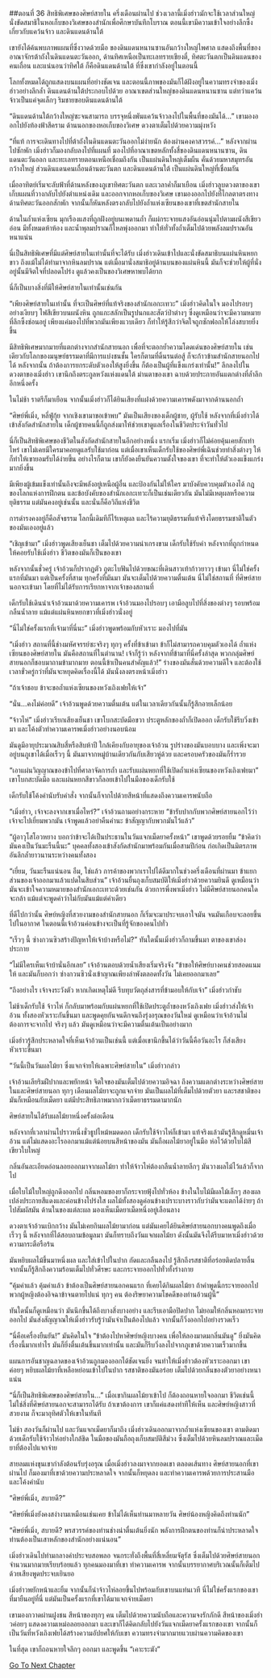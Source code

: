 ##ตอนที่ 36 สิทธิพิเศษของศิษย์สายใน
ครึ่งเดือนผ่านไป ช่วงเวลานี้เมิ่งฮ่าวมักจะใช้เวลาส่วนใหญ่ นั่งขัดสมาธิในหอเก็บของวิเศษของสำนักเพื่อศึกษาบันทึกโบราณ ตอนนี้เขามีความเข้าใจอย่างลึกซึ้งเกี่ยวกับแคว้นจ้าว และดินแดนด้านใต้

เขายังได้ค้นพบภาพแผนที่ซึ่งวาดด้วยมือ ของดินแดนหนานซานอันกว้างใหญ่ไพศาล แสดงถึงพื้นที่ของอาณาจักรต้าถังในดินแดนตะวันออก, ด้านทิศเหนือเป็นทะเลทรายเชียงตี๋, ทิศตะวันตกเป็นดินแดนของคนเถื่อน และแน่นอนว่าทิศใต้ ก็คือดินแดนด้านใต้ ที่ซึ่งเขากำลังอยู่ในตอนนี้

โลกทั้งหมดได้ถูกแสดงบนแผนที่อย่างชัดเจน และตอนนี้ภาพของมันก็ได้ฝังอยู่ในความทรงจำของเมิ่งฮ่าวอย่างลึกล้ำ ดินแดนด้านใต้ประกอบไปด้วย อาณาเขตส่วนใหญ่ของดินแดนหนานซาน แต่ทว่าแคว้นจ้าวเป็นแค่จุดเล็กๆ ริมชายขอบดินแดนด้านใต้

“ดินแดนด้านใต้กว้างใหญ่ซะจนสามารถ บรรจุหนึ่งพันแคว้นจ้าวลงไปในพื้นที่ของมันได้…” เขามองออกไปยังท้องฟ้าสีคราม ด้านนอกของหอเก็บของวิเศษ ดวงตาเต็มไปด้วยความมุ่งหวัง

“ที่แท้ การจะเดินทางไปที่ต้าถังในดินแดนตะวันออกไม่ง่ายนัก ต้องผ่านคงคาสวรรค์…” หลังจากผ่านไปซักพัก เมิ่งฮ่าวก็มองกลับลงไปที่แผนที่ มองไปที่อาณาเขตหลักทั้งสี่ของดินแดนหนานซาน, ดินแดนตะวันออก และทะเลทรายตอนเหนือเชื่อมถึงกัน เป็นแผ่นดินใหญ่เต็มผืน คั่นด้วยมหาสมุทรอันกว้างใหญ่ ส่วนดินแดนคนเถื่อนด้านตะวันตก และดินแดนด้านใต้ เป็นแผ่นดินใหญ่ที่เชื่อมกัน

เมื่ออาทิตย์เริ่มจะลับฟ้าที่ด้านหลังของภูเขาทิศตะวันตก และเวลาค่ำก็มาเยือน เมิ่งฮ่าวลูบดวงตาของเขา เก็บแผนที่วางกลับไปยังตำแหน่งเดิม และออกจากหอเก็บของวิเศษ เขามองออกไปยังที่ไกลตาตรงทางด้านทิศตะวันออกสักพัก จากนั้นก็หันหลังตรงกลับไปยังถ้ำแห่งเซียนของเขาที่เขตสำนักสายใน

ด้านในถ้ำแห่งเซียน มุกเรืองแสงที่ถูกฝังอยู่บนเพดานถ้ำ ก็แผ่กระจายแสงอันอ่อนนุ่มไปตามผนังสีเขียวอ่อน มีทั้งหมดห้าห้อง และน้ำพุลมปราณก็ไหลพุ่งออกมา ทำให้ทั่วทั้งถ้ำเต็มไปด้วยพลังลมปราณอันหนาแน่น 

นี่เป็นสิทธิพิเศษที่มีแต่ศิษย์สายในเท่านั้นที่จะได้รับ เมิ่งฮ่าวเดินเข้าไปและนั่งขัดสมาธิบนแผ่นหินหยกขาว ถึงแม้ไม่ได้ทำมาจากหินลมปราณ แต่เมื่อมานั่งสมาธิอยู่ด้านบนของแผ่นหินนี้ มันก็จะช่วยให้ผู้ที่นั่งอยู่นั้นมีจิตใจที่ปลอดโปร่ง ดูแล้วคงเป็นของวิเศษหาพบได้ยาก

นี่ก็เป็นบางสิ่งที่มีให้ศิษย์สายในเท่านั้นเช่นกัน

“เพียงศิษย์สายในเท่านั้น ที่จะเป็นศิษย์ที่แท้จริงของสำนักเอกะเทวะ” เมิ่งฮ่าวคิดในใจ มองไปรอบๆ อย่างเงียบๆ ไฟสีเขียวบนผนังหิน ถูกแกะสลักเป็นรูปนกและสัตว์ป่าต่างๆ ซึ่งดูเหมือนว่าจะมีความหมายที่ลึกซึ้งซ่อนอยู่ เพียงแค่มองไปที่พวกมันเพียงแวบเดียว ก็ทำให้รู้สึกว่าจิตใจถูกซักฟอกให้โล่งสบายยิ่งขึ้น

มีสิทธิพิเศษมากมายที่แตกต่างจากสำนักสายนอก เพื่อที่จะตอกย้ำความโดดเด่นของศิษย์สายใน เช่นเดียวกับโลกของมนุษย์ธรรมดาที่มีการแบ่งชนชั้น ใครก็ตามที่ดิ้นรนต่อสู้ ก็จะก้าวข้ามสำนักสายนอกไปได้ หลังจากนั้น ถ้าต้องการยกระดับตัวเองให้สูงยิ่งขึ้น ก็ต้องเป็นผู้ที่แข็งแกร่งเท่านั้น!” ลึกลงไปในดวงตาของเมิ่งฮ่าว เขานึกถึงตระกูลหวังแห่งแดนใต้ ม่านตาของเขา ฉาบด้วยประกายอันแตกต่างที่ล้ำลึกอีกหนึ่งครั้ง

ในไม่ช้า ราตรีก็มาเยือน จากนั้นเมิ่งฮ่าวก็ได้ยินเสียงที่แฝงด้วยความเคารพดังมาจากด้านนอกถ้ำ

“ศิษย์พี่เมิ่ง, หลี่ฟู่กุ้ย จากเชิงเขามาขอเข้าพบ” มันเป็นเสียงของเด็กผู้ชาย, ผู้รับใช้ หลังจากที่เมิ่งฮ่าวได้เข้าสังกัดสำนักสายใน เด็กผู้ชายคนนี้ก็ถูกส่งมาให้ช่วยเขาดูแลเรื่องในชีวิตประจำวันทั่วไป

นี่ก็เป็นสิทธิพิเศษของชีวิตในสังกัดสำนักสายในอีกอย่างหนึ่ง แรกเริ่ม เมิ่งฮ่าวก็ไม่ค่อยคุ้นเคยสักเท่าไหร่ เขาไม่เคยมีใครมาคอยดูแลรับใช้มาก่อน แต่เมื่อเขาเห็นเด็กรับใช้ของศิษย์พี่เฉินช่วยทำสิ่งต่างๆ ให้ ก็ทำให้เขายอมรับได้ง่ายขึ้น อย่างไรก็ตาม เขาก็ยังคงยืนยันความตั้งใจของเขา ที่จะทำให้ตัวเองแข็งแกร่งมากยิ่งขึ้น

มีเพียงผู้เข้มแข็งเท่านั้นถึงจะมีพลังอยู่เหนือผู้อื่น และป้องกันไม่ให้ใคร มาบังคับควบคุมตัวเองได้ กฎของโลกแห่งการฝึกตน และข้อบังคับของสำนักเอกะเทวะก็เป็นเช่นเดียวกัน มันไม่มีเหตุผลหรือความยุติธรรม แต่มันคงอยู่เช่นนั้น และนั่นก็คือวิถีแห่งชีวิต

การดำรงคงอยู่ก็คือสัจธรรม โลกนี้เดิมทีก็ไร้เหตุผล และไร้ความยุติธรรมที่แท้จริงโดยธรรมชาติในตัวของมันเองอยู่แล้ว 

“เชิญเข้ามา” เมิ่งฮ่าวพูดเสียงเย็นชา เต็มไปด้วยความน่าเกรงขาม เด็กรับใช้รับคำ หลังจากที่ถูกกำหนดให้คอยรับใช้เมิ่งฮ่าว ชีวิตของมันก็เป็นของเขา

หลังจากนั้นชั่วครู่ เจ้าอ้วนก็ปรากฏตัว ถูตะไบฟันไปด้วยขณะที่เดินสาวเท้าก้าวยาวๆ เข้ามา นี่ไม่ใช่ครั้งแรกที่มันมา แต่เป็นครั้งที่สาม ทุกครั้งที่มันมา มันจะเต็มไปด้วยความตื่นเต้น นี่ไม่ใช่สถานที่ ที่ศิษย์สายนอกจะเข้ามา โดยที่ไม่ได้รับการเรียกหาจากเจ้าของสถานที่

เด็กรับใช้เดินนำเจ้าอ้วนมาด้วยความเคารพ เจ้าอ้วนมองไปรอบๆ เอามือลูบไปที่สิ่งของต่างๆ รอบพร้อมกลืนน้ำลาย แม้แต่แผ่นหินหยกขาวที่เมิ่งฮ่าวนั่งอยู่

“นี่ไม่ใช่ครั้งแรกที่เจ้ามาที่นี่นะ” เมิ่งฮ่าวพูดพร้อมกับหัวเราะ มองไปที่มัน

“เมิ่งฮ่าว สถานที่นี้ช่างมหัศจรรย์ซะจริงๆ ทุกๆ ครั้งที่ข้าเข้ามา ข้าก็ไม่สามารถควบคุมตัวเองได้ ถ้ำแห่งเซียนของศิษย์สายใน มันคือสถานที่ในตำนาน! เจ้าก็รู้ว่า หลังจากที่ข้ามาที่นี่ครั้งล่าสุด พวกกลุ่มศิษย์สายนอกก็ชอบมาถามข้ามากมาย ตอนนี้ข้าเป็นคนสำคัญแล้ว!” ร่างของมันสั่นด้วยความดีใจ และต้องใช้เวลาขั่วครู่กว่าที่มันจะหยุดคิดเรื่องนี้ได้ มันนั่งลงตรงหน้าเมิ่งฮ่าว

“ถ้าเจ้าชอบ ข้าจะขอถ้ำแห่งเซียนของหวังเถิงเฟยให้เจ้า”

“นั่น…คงไม่ค่อยดี” เจ้าอ้วนพูดด้วยความตื่นเต้น แต่ในเวลาเดียวกันนั้นก็รู้สึกอายเล็กน้อย

“จ้าวไห่” เมิ่งฮ่าวเรียกเสียงเย็นชา เขาโบกสะบัดมือขวา ประตูหลักของถ้ำก็เปิดออก เด็กรับใช้รีบวิ่งเข้ามา และโค้งตัวทำความเคารพเมิ่งฮ่าวอย่างนอบน้อม

มันดูมีอายุประมาณสิบสี่หรือสิบห้าปี ใกล้เคียงกับอายุของเจ้าอ้วน รูปร่างของมันบอบบาง และเพิ่งจะมาอยู่บนภูเขาได้เมื่อเร็วๆ นี้ มันมาจากหมู่บ้านเดียวกันกับเสียวหู่ด้วย และครอบครัวของมันก็ร่ำรวย

“เอาแผ่นวิญญาณของข้าไปที่ศาลาจัดการถ้ำ และรับแผ่นหยกที่ใช้เปิดถ้ำแห่งเซียนของหวังเถิงเฟยมา” เขาโบกสะบัดมือ และแผ่นหยกสีขาวก็ลอยเข้าไปในมือของเด็กรับใช้

เด็กรับใช้โค้งคำนับรับคำสั่ง จากนั้นก็จากไปด้วยสีหน้าที่แสดงถึงความเคารพนับถือ

“เมิ่งฮ่าว, เจ้าจะลงจากเขาเมื่อไหร่?” เจ้าอ้วนถามอย่างกระหาย “ข้ารับปากกับพวกศิษย์สายนอกไว้ว่า เจ้าจะไปเยี่ยมพวกมัน เจ้าพูดแล้วอย่าคืนคำนะ ข้าสัญญากับพวกมันไว้แล้ว”

“ผู้อาวุโสโอวหยาง บอกว่าข้าจะได้เป็นประธานในวันแจกเม็ดยาครั้งหน้า” เขาพูดด้วยรอยยิ้ม “ข้าคิดว่ามันคงเป็นวันมะรืนนี้นะ” บุคคลทั้งสองเข้าสังกัดสำนักมาพร้อมกันเมื่อสามปีก่อน ก่อเกิดเป็นมิตรภาพอันลึกล้ำยาวนานระหว่างคนทั้งสอง

“เยี่ยม, วันมะรืนแน่นอน อืม, ใช่แล้ว การค้าของพวกเราไปได้ดีมากในช่วงครึ่งเดือนที่ผ่านมา ข้าแยกส่วนของเจ้าออกมาแล้วแปดในสิบส่วน” เจ้าอ้วนยื่นถุงเก็บสมบัติให้เมิ่งฮ่าวด้วยความยินดี ดูเหมือนว่ามันจะเข้าใจความหมายของสำนักเอกะเทวะด้วยเช่นกัน ด้วยการพึ่งพาเมิ่งฮ่าว ไม่มีศิษย์สายนอกคนใดจะกล้า แม้แต่จะพูดคำว่าไม่กับมันแม้แต่คำเดียว

ที่ดีไปกว่านั้น ศิษย์หญิงที่สวยงามของสำนักสายนอก ก็เริ่มจะมาประจบเอาใจมัน จนมันเกือบจะลอยขึ้นไปในอากาศ ในตอนนี้เจ้าอ้วนค่อนข้างจะเป็นที่รู้จักของคนไปทั่ว

“เร็วๆ นี้ ซ่างกวนซิวสร้างปัญหาให้เจ้าบ้างหรือไม่?” ทันใดนั้นเมิ่งฮ่าวก็ถามขึ้นมา ตาของเขาส่องประกาย

“ไม่มีใครเห็นเจ้าบ้านั่นอีกเลย” เจ้าอ้วนตอบด้วยน้ำเสียงเริ่มจริงจัง “ข้าขอให้ศิษย์บางคนช่วยสอดแนมให้ และมันก็บอกว่า ซ่างกวนซิวนั่งเข้าญาณเพียงลำพังตลอดทั้งวัน ไม่เคยออกมาเลย”

“ถึงอย่างไร เจ้าจงระวังตัว หากเกิดเหตุไม่ดี รีบทุบวัตถุส่งสารที่ข้ามอบให้กับเจ้า” เมิ่งฮ่าวกำชับ

ไม่ช้าเด็กรับใช้ จ้าวไห่ ก็กลับมาพร้อมกับแผ่นหยกที่ใช้เปิดประตูถ้ำของหวังเถิงเฟย เมิ่งฮ่าวส่งให้เจ้าอ้วน ทั้งสองหัวเราะกันขึ้นมา และพูดคุยกันจนดึกจนถึงรุ่งอรุณของวันใหม่ ดูเหมือนว่าเจ้าอ้วนไม่ต้องการจะจากไป จริงๆ แล้ว มันดูเหมือนว่าจะมีความตื่นเต้นเป็นอย่างมาก

เมิ่งฮ่าวรู้สึกประหลาดใจที่เห็นเจ้าอ้วนเป็นเช่นนี้ แต่เมื่อเขานึกขึ้นได้ว่าวันนี้คือวันอะไร ก็ส่งเสียงหัวเราะขึ้นมา

“วันนี้เป็นวันผลไม้ยา ซึ่งแจกจ่ายให้เฉพาะศิษย์สายใน” เมิ่งฮ่าวกล่าว

เจ้าอ้วนเลียริมฝีปากและพยักหน้า จิตใจของมันเต็มไปด้วยความอิจฉา ถึงความแตกต่างระหว่างศิษย์สายในและศิษย์สายนอก ทุกๆ เดือนผลไม้ยาจะถูกแจกจ่าย มันเป็นผลไม้ที่เต็มไปด้วยตัวยา และรสชาติของมันก็เหมือนกับเม็ดยา แต่มีประสิทธิภาพมากกว่าเม็ดยาธรรมดามากนัก

ศิษย์สายในได้รับผลไม้ยาหนึ่งครั้งต่อเดือน

หลังจากที่เวลาผ่านไปราวหนึ่งชั่วธูปไหม้หมดดอก เด็กรับใช้จ้าวไห่ก็เข้ามา แท้จริงแล้วมันรู้สึกดูหมิ่นเจ้าอ้วน แต่ไม่แสดงอะไรออกมาแม้แต่น้อยบนสีหน้าของมัน มันถือผลไม้ยาอยู่ในมือ ห่อไว้ด้วยใบไม้สีเขียวใบใหญ่

กลิ่นอันละเอียดอ่อนลอยออกมาจากผลไม้ยา ทำให้จ้าวไห่ต้องกลืนน้ำลายลีกๆ มันวางผลไม้ไว้แล้วก็จากไป

เมื่อใบไม้ใบใหญ่ถูกดึงออกไป กลิ่นหอมของยาก็กระจายฟุ้งไปทั่วห้อง ข้างในใบไม้มีผลไม้เล็กๆ สองผล เปล่งประกายสีแดงและค่อนข้างโปร่งใส ผลไม้ทั้งสองดูค่อนข้างเปราะบางราวกับว่ามันจะแตกได้ง่ายๆ ถ้าไปสัมผัสมัน ด้านในของแต่ละผล มองเห็นเม็ดยาเม็ดหนึ่งอยู่เลือนลาง

ดวงตาเจ้าอ้วนเบิกกว้าง มันไม่เคยกินผลไม้ยามาก่อน แต่มันเคยได้ยินศิษย์สายนอกบางคนพูดถึงเมื่อเร็วๆ นี้ หลังจากที่ได้สอบถามข้อมูลมา มันก็ทราบถึงวันแจกผลไม้ยา ดังนั้นมันจึงได้รีบมาหาเมิ่งฮ่าวด้วยความกระตือรือร้น 

มันหยิบผลไม้ขึ้นมาหนึ่งผล และใส่เข้าไปในปาก กัดและกลืนลงไป รู้สึกถึงรสชาติที่อร่อยติดปลายลิ้น จากนั้นก็รู้สึกถึงความร้อนเต็มไปทั่วศีรษะ และกระจายออกไปทั่วทั้งร่างกาย

“คุ้มค่าแล้ว คุ้มค่าแล้ว ข้าต้องเป็นศิษย์สายนอกคนแรก ที่เคยได้กินผลไม้ยา ถ้าคำพูดนี้กระจายออกไป พวกผู้หญิงต้องอิจฉาข้าจนตายไปแน่ ทุกๆ คน ต้องริษยาความโชคดีของท่านอ้วนผู้นี้”

ทันใดนั้นก็ดูเหมือนว่า มันนึกขึ้นได้ถึงบางสิ่งบางอย่าง และรีบเอามือปิดปาก ไม่ยอมให้กลิ่นหอมกระจายออกไป มันส่งสัญญาณให้เมิ่งฮ่าวรับรู้ว่ามันจำเป็นต้องไปแล้ว จากนั้นก็วิ่งออกไปอย่างรวดเร็ว

“นี่คือเครื่องยืนยัน!” มันคิดในใจ “ข้าต้องไปหาศิษย์หญิงบางคน เพื่อให้ลองมาดมกลิ่นมันดู” ยิ่งมันคิดเรื่องนี้มากเท่าไร มันก็ยิ่งตื่นเต้นขึ้นมากเท่านั้น และมันก็รีบวิ่งลงไปจากภูเขาด้วยความเร็วมากขึ้น

แผนการอันชาญฉลาดของเจ้าอ้วนถูกมองออกได้ชัดเจนยิ่ง จนทำให้เมิ่งฮ่าวต้องหัวเราะออกมา เขาค่อยๆ หยิบผลไม้ยาที่เหลือหย่อนเข้าไปในปาก รสชาติของมันอร่อย เต็มไปด้วยกลิ่นของตัวยาอย่างหนาแน่น

“นี่ก็เป็นสิทธิพิเศษของศิษย์สายใน…” เมื่อเขากินผลไม้ยาเข้าไป ก็ต้องถอนหายใจออกมา ชีวิตเช่นนี้ไม่ใช่สิ่งที่ศิษย์สายนอกจะสามารถได้รับ ถ้าเขาต้องการ เขาก็แค่แสดงท่าทีให้เห็น และศิษย์หญิงสาวที่สวยงาม ก็จะมาอุทิศตัวให้เขาในทันที

ไม่ช้า สองวันก็ผ่านไป และวันแจกเม็ดยาก็มาถึง เมิ่งฮ่าวเดินออกมาจากถ้ำแห่งเซียนของเขา ตามติดมาด้วยเด็กรับใช้จ้าวไห่อย่างใกล้ชิด ในมือของมันถือถุงเก็บสมบัติสีม่วง ซึ่งเต็มไปด้วยหินลมปราณและเม็ดยาที่ต้องไปแจกจ่าย

สายลมแห่งขุนเขากำลังต้อนรับรุ่งอรุณ เมื่อเมิ่งฮ่าวลงมาจากยอดเขา ตลอดเส้นทาง ศิษย์สายนอกที่เขาผ่านไป ก็มองมาที่เขาด้วยความประหลาดใจ จากนั้นก็หยุดลง และทำความเคารพด้วยการประสานมือและโค้งคำนับ

“ศิษย์พี่เมิ่ง, สบายดี?”

“ศิษย์พี่เมิ่งยังคงสง่างามเหมือนเช่นเคย ข้าไม่ได้เห็นท่านมาหลายวัน ศิษย์น้องหญิงคิดถึงท่านนัก”

“ศิษย์พี่เมิ่ง, สบายดี? พรสวรรค์ของท่านช่างน่าตื่นเต้นยิ่งนัก พลังการฝึกตนของท่านก็น่าประหลาดใจ ท่านต้องเป็นเสาหลักของสำนักอย่างแน่นอน”

เมิ่งฮ่าวเดินไปท่ามกลางคำประจบสอพลอ จนกระทั่งถึงพื้นที่สี่เหลี่ยมจัตุรัส ซึ่งเต็มไปด้วยศิษย์สายนอกจำนวนมากมายเรียบร้อยแล้ว ทุกคนมองมาที่เขา ทำความเคารพ จากนั้นบรรยากาศบริเวณนั้นก็เต็มไปด้วยเสียงพูดประจบเยินยอ

เมิ่งฮ่าวพยักหน้าและยิ้ม จากนั้นก็นำจ้าวไห่ลอยขึ้นไปพร้อมกับเขาบนแท่นเวที นี่ไม่ใช่ครั้งแรกของเขาที่มายืนอยู่ที่นี่ แต่มันเป็นครั้งแรกที่เขาได้มาแจกจ่ายเม็ดยา

เขามองกวาดผ่านฝูงชน สีหน้าของทุกๆ คน เต็มไปด้วยความนับถือและความจงรักภักดี สีหน้าของเมิ่งฮ่าวค่อยๆ แสดงความเหม่อลอยออกมา และเขาก็ได้คิดกลับไปยังวันแจกเม็ดยาครั้งแรกของเขา จากนั้นก็เป็นวันที่หวังเถิงเฟยได้สร้างความอัปยศให้กับเขา ความทรงจำมากมายแวบผ่านความคิดของเขา

ในที่สุด เขาก็ถอนหายใจลึกๆ ออกมา และพูดขึ้น “เคาะระฆัง”


[Go To Next Chapter]( ./37.md)